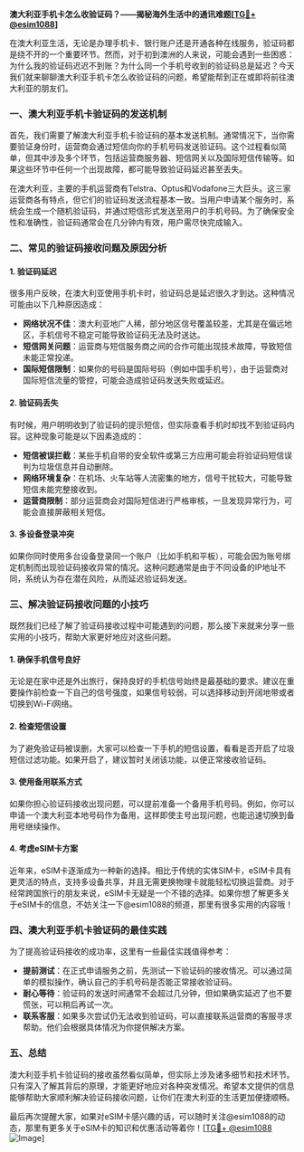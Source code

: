 **澳大利亚手机卡怎么收验证码？——揭秘海外生活中的通讯难题[[TG💪+ @esim1088](https://t.me/s/esim1088)]**

在澳大利亚生活，无论是办理手机卡、银行账户还是开通各种在线服务，验证码都是绕不开的一个重要环节。然而，对于初到澳洲的人来说，可能会遇到一些困惑：为什么我的验证码迟迟不到账？为什么同一个手机号收到的验证码总是延迟？今天我们就来聊聊澳大利亚手机卡怎么收验证码的问题，希望能帮到正在或即将前往澳大利亚的朋友们。

### **一、澳大利亚手机卡验证码的发送机制**

首先，我们需要了解澳大利亚手机卡验证码的基本发送机制。通常情况下，当你需要验证身份时，运营商会通过短信向你的手机号码发送验证码。这个过程看似简单，但其中涉及多个环节，包括运营商服务器、短信网关以及国际短信传输等。如果这些环节中任何一个出现故障，都可能导致验证码延迟甚至丢失。

在澳大利亚，主要的手机运营商有Telstra、Optus和Vodafone三大巨头。这三家运营商各有特点，但它们的验证码发送流程基本一致。当用户申请某个服务时，系统会生成一个随机验证码，并通过短信形式发送至用户的手机号码。为了确保安全性和准确性，验证码通常会在几分钟内有效，用户需尽快完成输入。

### **二、常见的验证码接收问题及原因分析**

#### **1. 验证码延迟**
很多用户反映，在澳大利亚使用手机卡时，验证码总是延迟很久才到达。这种情况可能由以下几种原因造成：

- **网络状况不佳**：澳大利亚地广人稀，部分地区信号覆盖较差，尤其是在偏远地区，手机信号不稳定可能导致验证码无法及时送达。
- **短信网关问题**：运营商与短信服务商之间的合作可能出现技术故障，导致短信未能正常投递。
- **国际短信限制**：如果你的号码是国际号码（例如中国手机号），由于运营商对国际短信流量的管控，可能会造成验证码发送失败或延迟。

#### **2. 验证码丢失**
有时候，用户明明收到了验证码的提示短信，但实际查看手机时却找不到验证码内容。这种现象可能是以下因素造成的：

- **短信被误拦截**：某些手机自带的安全软件或第三方应用可能会将验证码短信误判为垃圾信息并自动删除。
- **网络环境复杂**：在机场、火车站等人流密集的地方，信号干扰较大，可能导致短信未能完整接收到。
- **运营商限制**：部分运营商会对国际短信进行严格审核，一旦发现异常行为，可能会直接屏蔽相关短信。

#### **3. 多设备登录冲突**
如果你同时使用多台设备登录同一个账户（比如手机和平板），可能会因为账号绑定机制而出现验证码接收异常的情况。这种问题通常是由于不同设备的IP地址不同，系统认为存在潜在风险，从而延迟验证码发送。

### **三、解决验证码接收问题的小技巧**

既然我们已经了解了验证码接收过程中可能遇到的问题，那么接下来就来分享一些实用的小技巧，帮助大家更好地应对这些问题。

#### **1. 确保手机信号良好**
无论是在家中还是外出旅行，保持良好的手机信号始终是最基础的要求。建议在重要操作前检查一下自己的信号强度，如果信号较弱，可以选择移动到开阔地带或者切换到Wi-Fi网络。

#### **2. 检查短信设置**
为了避免验证码被误删，大家可以检查一下手机的短信设置，看看是否开启了垃圾短信过滤功能。如果开启了，建议暂时关闭该功能，以便正常接收验证码。

#### **3. 使用备用联系方式**
如果你担心验证码接收出现问题，可以提前准备一个备用手机号码。例如，你可以申请一个澳大利亚本地号码作为备用，这样即使主号出现问题，也能迅速切换到备用号继续操作。

#### **4. 考虑eSIM卡方案**
近年来，eSIM卡逐渐成为一种新的选择。相比于传统的实体SIM卡，eSIM卡具有更灵活的特点，支持多设备共享，并且无需更换物理卡就能轻松切换运营商。对于经常跨国旅行的朋友来说，eSIM卡无疑是一个不错的选择。如果你想了解更多关于eSIM卡的信息，不妨关注一下@esim1088的频道，那里有很多实用的内容哦！

### **四、澳大利亚手机卡验证码的最佳实践**

为了提高验证码接收的成功率，这里有一些最佳实践值得参考：

- **提前测试**：在正式申请服务之前，先测试一下验证码的接收情况。可以通过简单的模拟操作，确认自己的手机号码是否能正常接收验证码。
- **耐心等待**：验证码的发送时间通常不会超过几分钟，但如果确实延迟了也不要慌张，可以稍后再试一次。
- **联系客服**：如果多次尝试仍无法收到验证码，可以直接联系运营商的客服寻求帮助。他们会根据具体情况为你提供解决方案。

### **五、总结**

澳大利亚手机卡验证码的接收虽然看似简单，但实际上涉及诸多细节和技术环节。只有深入了解其背后的原理，才能更好地应对各种突发情况。希望本文提供的信息能够帮助大家顺利解决验证码接收问题，让你们在澳大利亚的生活更加便捷顺畅。

最后再次提醒大家，如果对eSIM卡感兴趣的话，可以随时关注@esim1088的动态，那里有更多关于eSIM卡的知识和优惠活动等着你！[[TG💪+ @esim1088](https://t.me/s/esim1088) ![Image](https://i.postimg.cc/4NQfJmqS/Snipaste-2025-05-13-00-14-12.png)]
